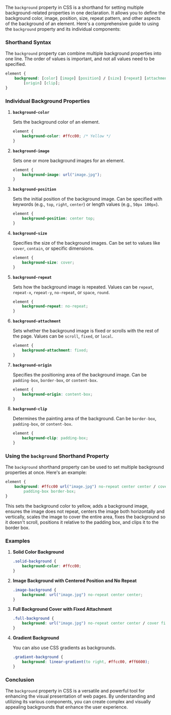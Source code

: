 The `background` property in CSS is a shorthand for setting multiple background-related properties in one declaration. It allows you to define the background color, image, position, size, repeat pattern, and other aspects of the background of an element. Here's a comprehensive guide to using the `background` property and its individual components:

### Shorthand Syntax

The `background` property can combine multiple background properties into one line. The order of values is important, and not all values need to be specified.

```css
element {
    background: [color] [image] [position] / [size] [repeat] [attachment]
        [origin] [clip];
}
```

### Individual Background Properties

1. **`background-color`**

    Sets the background color of an element.

    ```css
    element {
        background-color: #ffcc00; /* Yellow */
    }
    ```

2. **`background-image`**

    Sets one or more background images for an element.

    ```css
    element {
        background-image: url("image.jpg");
    }
    ```

3. **`background-position`**

    Sets the initial position of the background image. Can be specified with keywords (e.g., `top`, `right`, `center`) or length values (e.g., `50px 100px`).

    ```css
    element {
        background-position: center top;
    }
    ```

4. **`background-size`**

    Specifies the size of the background images. Can be set to values like `cover`, `contain`, or specific dimensions.

    ```css
    element {
        background-size: cover;
    }
    ```

5. **`background-repeat`**

    Sets how the background image is repeated. Values can be `repeat`, `repeat-x`, `repeat-y`, `no-repeat`, or `space`, `round`.

    ```css
    element {
        background-repeat: no-repeat;
    }
    ```

6. **`background-attachment`**

    Sets whether the background image is fixed or scrolls with the rest of the page. Values can be `scroll`, `fixed`, or `local`.

    ```css
    element {
        background-attachment: fixed;
    }
    ```

7. **`background-origin`**

    Specifies the positioning area of the background image. Can be `padding-box`, `border-box`, or `content-box`.

    ```css
    element {
        background-origin: content-box;
    }
    ```

8. **`background-clip`**

    Determines the painting area of the background. Can be `border-box`, `padding-box`, or `content-box`.

    ```css
    element {
        background-clip: padding-box;
    }
    ```

### Using the `background` Shorthand Property

The `background` shorthand property can be used to set multiple background properties at once. Here's an example:

```css
element {
    background: #ffcc00 url("image.jpg") no-repeat center center / cover fixed
        padding-box border-box;
}
```

This sets the background color to yellow, adds a background image, ensures the image does not repeat, centers the image both horizontally and vertically, scales the image to cover the entire area, fixes the background so it doesn't scroll, positions it relative to the padding box, and clips it to the border box.

### Examples

1. **Solid Color Background**

    ```css
    .solid-background {
        background-color: #ffcc00;
    }
    ```

2. **Image Background with Centered Position and No Repeat**

    ```css
    .image-background {
        background: url("image.jpg") no-repeat center center;
    }
    ```

3. **Full Background Cover with Fixed Attachment**

    ```css
    .full-background {
        background: url("image.jpg") no-repeat center center / cover fixed;
    }
    ```

4. **Gradient Background**

    You can also use CSS gradients as backgrounds.

    ```css
    .gradient-background {
        background: linear-gradient(to right, #ffcc00, #ff6600);
    }
    ```

### Conclusion

The `background` property in CSS is a versatile and powerful tool for enhancing the visual presentation of web pages. By understanding and utilizing its various components, you can create complex and visually appealing backgrounds that enhance the user experience.

